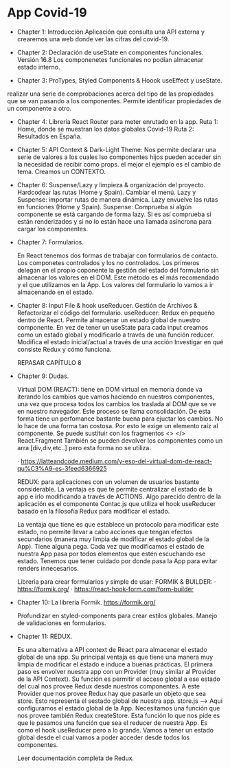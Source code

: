 # App Covid-19

- Chapter 1: Introducción.Aplicación que consulta una API externa y crearemos una web donde ver las cifras del covid-19.

- Chapter 2: Declaración de useState en componentes funcionales. Versión 16.8 Los componenetes funcionales no podían almacenar estado interno. 
- Chapter 3: ProTypes, Styled Components & Hoook useEffect y useState.

realizar una serie de comprobaciones acerca del tipo de las propiedades que se van pasando a los componentes. Permite identificar propiedades de un componente a otro.
- Chapter 4: Librería React Router para meter enrutado en la app.
    Ruta 1: Home, donde se muestran los datos globales Covid-19
    Ruta 2: Resultados en España.

- Chapter 5: API Context & Dark-Light Theme: Nos permite declarar una serie de valores a los cuales lso componentes hijos pueden acceder sin la necesidad de recibir como props. el mejor el ejemplo es el cambio de tema.
    Creamos un CONTEXTO.

- Chapter 6: Suspense/Lazy y limpieza & organización del proyecto. Hardcodear las rutas (Home y Spain).
    Cambiar el menú.
    Lazy y Suspense: importar rutas de manera dinámica.
    Lazy envuelve las rutas en funciones (Home y Spain).
    Suspense: Comprueba si algún componente se está cargando de forma lazy. Si es así comprueba si están renderizados y si no lo están hace una llamada asíncrona para cargar los componentes.

- Chapter 7: Formularios.

    En React tenemos dos formas de trabajar con formularios de contacto. Los componetes controlados y los no controlados. Los primeros delegan en el propio coponente la gestión del estado del formulario sin almacenar los valores en el DOM. Este método es el más recomendado y el que utilizamos en la App.
    Los valores del formulario lo vamos a ir almacenando en el estado.

- Chapter 8: Input File & hook useReducer.
    Gestión de Archivos & Refactorizar el código del formulario.
    useReducer: Redux en pequeño dentro de React. Permite almacenar un estado global de nuestro componente. En vez de tener un useState para cada input creamos como un estado global y modificarlo a través de una función reducer. Modifica el estado inicial/actual a través de una acción
    Investigar en qué consiste Redux y cómo funciona.

    REPASAR CAPÍTULO 8
    
- Chapter 9: Dudas.

    Virtual DOM (REACT): tiene en DOM  virtual en memoria donde va iterando los cambios que vamos haciendo en nuestros componentes, una vez que procesa todos los cambios los traslada al DOM que se ve en nuestro navegador. Este proceso se llama consolidación. De esta forma tiene un perfomance bastante buena para ejuctar los cambios. No lo hace de una forma tan costosa. Por esto le exige un elemento raíz al componente. Se puede sustituir con los fragmentos <> </> React.Fragment
    También se pueden devolver los componentes como un arra [div,div,etc..] pero esta forma no se utiliza.

    · https://latteandcode.medium.com/y-eso-del-virtual-dom-de-react-qu%C3%A9-es-3feed6366925

    REDUX: para aplicaciones con un volumen de usuarios bastante considerable. La ventaja es que te permite centralizar el estado de la app e irlo modificando a través de ACTIONS.
    Algo parecido dentro de la aplicación es el componente Contac.js que utiliza el hook useReducer basado en la filosofía Redux para modificar el estado.

    La ventaja que tiene es que establece un protocolo para modificar este estado, no permite llevar a cabo acciones que tengan efectos secundarios (manera muy limpia de modificar el estado global de la App). Tiene alguna pega. Cada vez que modificamos el estado de nuestra App pasa por todos elementos que estén escuchando ese estado. Tenemos que tener cuidado por donde pasa la App para evitar renders innecesarios.

    Libreria para crear formularios y simple de usar: FORMIK & BUILDER:
    · https://formik.org/
    · https://react-hook-form.com/form-builder

- Chapter 10: La librería Formik. https://formik.org/

    Profundizar en styled-components para crear estilos globales.
    Manejo de validaciones en formularios.

- Chapter 11: REDUX.

    Es una alternativa a API context de React para almacenar el estado global de una app. Su principal ventaja es que tiene una manera muy limpia de modificar el estado e induce a buenas prácticas.
    El primera paso es envolver nuestra app con un Provider (muy similar al Provider de la API Context). Su función es permitir el acceso global a ese estado del cual nos provee Redux desde nuestros componentes.
    A este Provider que nos provee Redux hay que pasarle un objeto que sea store. Esto representa el sestado global de nuestra app.
    store.js --> Aquí configuramos el estado global de la App. Necesitamos una función que nos provee también Redux createStore. Esta función lo que nos pide es que le pasamos una función que sea el reducer de nuestra App. Es como el hook useReducer pero a lo grande. Vamos a tener un estado global desde el cual vamos a poder acceder desde todos los componentes.

    Leer documentación completa de Redux.